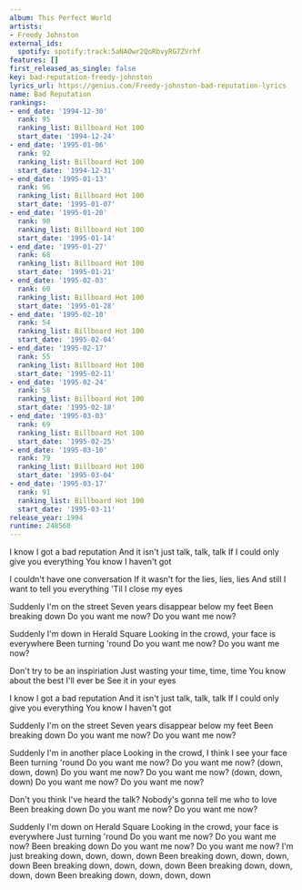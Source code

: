 ```yaml
---
album: This Perfect World
artists:
- Freedy Johnston
external_ids:
  spotify: spotify:track:5aNAOwr2QoRbvyRG7ZVrhf
features: []
first_released_as_single: false
key: bad-reputation-freedy-johnston
lyrics_url: https://genius.com/Freedy-johnston-bad-reputation-lyrics
name: Bad Reputation
rankings:
- end_date: '1994-12-30'
  rank: 95
  ranking_list: Billboard Hot 100
  start_date: '1994-12-24'
- end_date: '1995-01-06'
  rank: 92
  ranking_list: Billboard Hot 100
  start_date: '1994-12-31'
- end_date: '1995-01-13'
  rank: 96
  ranking_list: Billboard Hot 100
  start_date: '1995-01-07'
- end_date: '1995-01-20'
  rank: 90
  ranking_list: Billboard Hot 100
  start_date: '1995-01-14'
- end_date: '1995-01-27'
  rank: 68
  ranking_list: Billboard Hot 100
  start_date: '1995-01-21'
- end_date: '1995-02-03'
  rank: 60
  ranking_list: Billboard Hot 100
  start_date: '1995-01-28'
- end_date: '1995-02-10'
  rank: 54
  ranking_list: Billboard Hot 100
  start_date: '1995-02-04'
- end_date: '1995-02-17'
  rank: 55
  ranking_list: Billboard Hot 100
  start_date: '1995-02-11'
- end_date: '1995-02-24'
  rank: 58
  ranking_list: Billboard Hot 100
  start_date: '1995-02-18'
- end_date: '1995-03-03'
  rank: 69
  ranking_list: Billboard Hot 100
  start_date: '1995-02-25'
- end_date: '1995-03-10'
  rank: 79
  ranking_list: Billboard Hot 100
  start_date: '1995-03-04'
- end_date: '1995-03-17'
  rank: 91
  ranking_list: Billboard Hot 100
  start_date: '1995-03-11'
release_year: 1994
runtime: 248560
---
```

I know I got a bad reputation
And it isn't just talk, talk, talk
If I could only give you everything
You know I haven't got

I couldn't have one conversation
If it wasn't for the lies, lies, lies
And still I want to tell you everything
'Til I close my eyes


Suddenly I'm on the street
Seven years disappear below my feet
Been breaking down
Do you want me now?
Do you want me now?

Suddenly I'm down in Herald Square
Looking in the crowd, your face is everywhere
Been turning 'round
Do you want me now?
Do you want me now?


Don't try to be an inspiriation
Just wasting your time, time, time
You know about the best I'll ever be
See it in your eyes

I know I got a bad reputation
And it isn't just talk, talk, talk
If I could only give you everything
You know I haven't got


Suddenly I'm on the street
Seven years disappear below my feet
Been breaking down
Do you want me now?
Do you want me now?

Suddenly I'm in another place
Looking in the crowd, I think I see your face
Been turning 'round
Do you want me now?
Do you want me now? (down, down, down)
Do you want me now?
Do you want me now? (down, down, down)
Do you want me now?
Do you want me now?


Don't you think I've heard the talk?
Nobody's gonna tell me who to love
Been breaking down
Do you want me now?
Do you want me now?


Suddenly I'm down on Herald Square
Looking in the crowd, your face is everywhere
Just turning 'round
Do you want me now?
Do you want me now?
Been breaking down
Do you want me now?
Do you want me now?
I'm just breaking down, down, down, down
Been breaking down, down, down, down
Been breaking down, down, down, down
Been breaking down, down, down, down
Been breaking down, down, down, down
